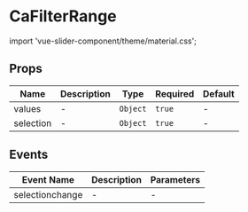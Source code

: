 # CaFilterRange

import 'vue-slider-component/theme/material.css';

## Props

<!-- @vuese:CaFilterRange:props:start -->
|Name|Description|Type|Required|Default|
|---|---|---|---|---|
|values|-|`Object`|`true`|-|
|selection|-|`Object`|`true`|-|

<!-- @vuese:CaFilterRange:props:end -->


## Events

<!-- @vuese:CaFilterRange:events:start -->
|Event Name|Description|Parameters|
|---|---|---|
|selectionchange|-|-|

<!-- @vuese:CaFilterRange:events:end -->


